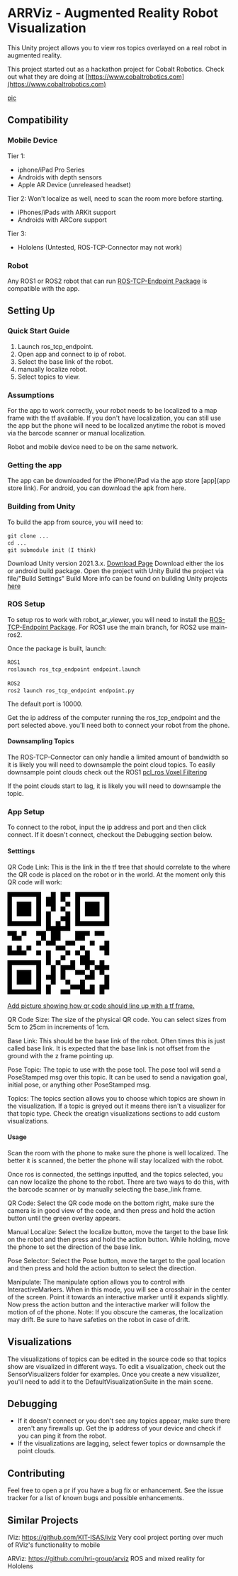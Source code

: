 # ARRViz - Augmented Reality Robot Visualization

This Unity project allows you to view ros topics overlayed  on a real robot in augmented reality.

This project started out as a hackathon project for Cobalt Robotics. Check out what they are doing at
[https://www.cobaltrobotics.com](https://www.cobaltrobotics.com)

[pic](picture)

## Compatibility

### Mobile Device

Tier 1:
- iphone/iPad Pro Series
- Androids with depth sensors
- Apple AR Device (unreleased headset)

Tier 2: Won't localize as well, need to scan the room more before starting.
- iPhones/iPads with ARKit support
- Androids with ARCore support

Tier 3:
- Hololens (Untested, ROS-TCP-Connector may not work)

### Robot

Any ROS1 or ROS2 robot that can run [ROS-TCP-Endpoint Package](https://github.com/Unity-Technologies/ROS-TCP-Endpoint)
is compatible with the app.

## Setting Up

### Quick Start Guide

1. Launch ros_tcp_endpoint.
2. Open app and connect to ip of robot.
3. Select the base link of the robot.
4. manually localize robot.
5. Select topics to view.


### Assumptions

For the app to work correctly, your robot needs to be localized to a map frame with the tf available.
If you don't have localization, you can still use the app but the phone will need to be localized anytime 
the robot is moved via the barcode scanner or manual localization.

Robot and mobile device need to be on the same network.

### Getting the app

The app can be downloaded for the iPhone/iPad via the app store [app](app store link). For android, 
you can download the apk from here.

### Building from Unity

To build the app from source, you will need to:
``` 
git clone ...
cd ...
git submodule init (I think)
```
Download Unity version 2021.3.x. [Download Page](https://unity.com/download)
Download either the ios or android build package.
Open the project with Unity 
Build the project via file/"Build Settings" Build
More info can be found on building Unity projects [here](https://docs.unity3d.com/Manual/PublishingBuilds.html)

### ROS Setup

To setup ros to work with robot_ar_viewer, you will need to install the [ROS-TCP-Endpoint Package](https://github.com/Unity-Technologies/ROS-TCP-Endpoint).
For ROS1 use the main branch, for ROS2 use main-ros2.

Once the package is built, launch:
```
ROS1
roslaunch ros_tcp_endpoint endpoint.launch

ROS2
ros2 launch ros_tcp_endpoint endpoint.py
```

The default port is 10000.

Get the ip address of the computer running the ros_tcp_endpoint and the port selected above. you'll need both to connect your robot from the phone.

#### Downsampling Topics

The ROS-TCP-Connector can only handle a limited amount of bandwidth so it is likely you will need to downsample
the point cloud topics. To easily downsample point clouds check out the ROS1 [pcl_ros Voxel Filtering](http://wiki.ros.org/pcl_ros/Tutorials/VoxelGrid%20filtering)

If the point clouds start to lag, it is likely you will need to downsample the topic.

### App Setup

To connect to the robot, input the ip address and port and then click connect. If it doesn't connect, checkout the Debugging section below. 

#### Setttings

QR Code Link: This is the link in the tf tree that should correlate to the where the QR code is placed on the robot 
or in the world. At the moment only this QR code will work:

![image](Assets/ImageTracking/robot_qr_code.png)

[Add picture showing how qr code should line up with a tf frame.]()

QR Code Size: The size of the physical QR code. You can select sizes from 5cm to 25cm in increments of 1cm.

Base Link: This should be the base link of the robot. Often times this is just called base link.
It is expected that the base link is not offset from the ground with the z frame pointing up.

Pose Topic: The topic to use with the pose tool. The pose tool will send a PoseStamped msg over this topic. 
It can be used to send a navigation goal, initial pose, or anything other PoseStamped msg.

Topics: The topics section allows you to choose which topics are shown in the visualization. If a topic is greyed out
it means there isn't a visualizer for that topic type. Check the creatign visualizations sections to add custom
visualizations.

#### Usage

Scan the room with the phone to make sure the phone is well localized. The better it is scanned, the better 
the phone will stay localized with the robot.

Once ros is connected, the settings inputted, and the topics selected, you can now localize the phone to 
the robot. There are two ways to do this, with the barcode scanner or by manually selecting the base_link frame.

QR Code: Select the QR code mode on the bottom right, make sure the camera is in good view of the code,
and then press and hold the action button until the green overlay appears.

Manual Localize: Select the localize button, move the target to the base link on the robot and then press and hold
the action button. While holding, move the phone to set the direction of the base link.

Pose Selector: Select the Pose button, move the target to the goal location and then press and hold the
action button to select the direction.

Manipulate: The manipulate option allows you to control with InteractiveMarkers. When in this mode, you will
see a crosshair in the center of the screen. Point it towards an interactive marker until it expands slightly.
Now press the action button and the interactive marker will follow the motion of of the phone. 
Note: If you obscure the cameras, the localization may drift. Be sure to have safeties on the robot in case of drift.

## Visualizations

The visualizations of topics can be edited in the source code so that topics show are visualized in different ways.
To edit a visualization, check out the SensorVisualizers folder for examples. Once you create a new visualizer, 
you'll need to add it to the DefaultVisualizationSuite in the main scene.

## Debugging 

- If it doesn't connect or you don't see any topics appear, make sure there aren't any firewalls up.
Get the ip address of your device and check if you can ping it from the robot. 
- If the visualizations are lagging, select fewer topics or downsample the point clouds. 

## Contributing 

Feel free to open a pr if you have a bug fix or enhancement. See the issue tracker for a list of known bugs
and possible enhancements.

## Similar Projects 

IViz: https://github.com/KIT-ISAS/iviz
Very cool project porting over much of RViz's functionality to mobile

ARViz: https://github.com/hri-group/arviz
ROS and mixed reality for Hololens
